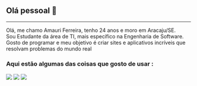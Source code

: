 ## Olá pessoal 👋
<hr>
Olá, me chamo Amauri Ferreira, tenho 24 anos e moro em Aracaju/SE. <br>
Sou Estudante da área de TI, mais específico na Engenharia de Software. Gosto de programar e meu objetivo é criar sites e aplicativos incríveis que resolvam problemas do mundo real 

### Aqui estão algumas das coisas que gosto de usar :
<div style="display: inline-block">
  <img align="center" src="https://img.shields.io/badge/HTML5-E34F26?style=for-the-badge&logo=html5&logoColor=white"> 
  <img align="center" src="https://img.shields.io/badge/CSS3-1572B6?style=for-the-badge&logo=css3&logoColor=white"> 
  <img align="center" src="https://img.shields.io/badge/JavaScript-F7DF1E?style=for-the-badge&logo=javascript&logoColor=black">
</div>

